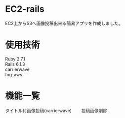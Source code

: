 # EC2-rails
EC2上からS3へ画像投稿出来る簡易アプリを作成しました。

# 使用技術
Ruby 2.7.1  
Rails 6.1.3  
carrierwave  
fog-aws  

# 機能一覧
タイトル付画像投稿(carrierwave)　　
投稿画像削除　　



